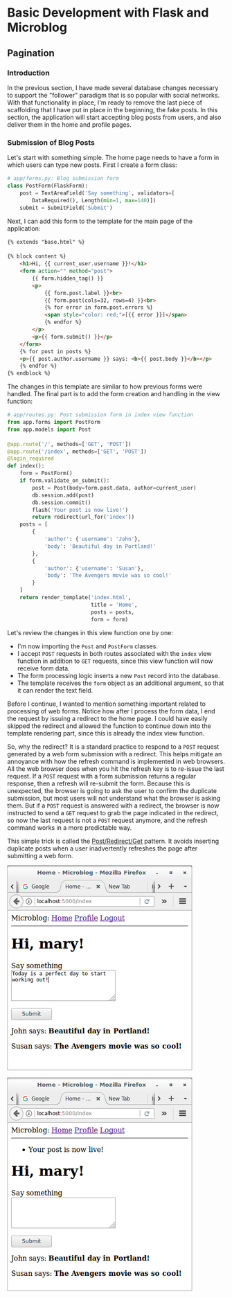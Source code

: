 # Basic Development with Flask and Microblog

## Pagination

### Introduction

In the previous section, I have made several database changes necessary 
to support the "follower" paradigm that is so popular with social 
networks. With that functionality in place, I'm ready to remove the last 
piece of scaffolding that I have put in place in the beginning, the fake 
posts. In this section, the application will start accepting blog posts 
from users, and also deliver them in the home and profile pages.

### Submission of Blog Posts

Let's start with something simple. The home page needs to have a form in 
which users can type new posts. First I create a form class:

```python
# app/forms.py: Blog submission form
class PostForm(FlaskForm):
    post = TextAreaField('Say something', validators=[
        DataRequired(), Length(min=1, max=140)])
    submit = SubmitField('Submit')
```

Next, I can add this form to the template for the main page of the 
application:

```html
{% extends "base.html" %}

{% block content %}
    <h1>Hi, {{ current_user.username }}!</h1>
    <form action="" method="post">
        {{ form.hidden_tag() }}
        <p>
            {{ form.post.label }}<br>
            {{ form.post(cols=32, rows=4) }}<br>
            {% for error in form.post.errors %}
            <span style="color: red;">[{{ error }}]</span>
            {% endfor %}
        </p>
        <p>{{ form.submit() }}</p>
    </form>
    {% for post in posts %}
    <p>{{ post.author.username }} says: <b>{{ post.body }}</b></p>
    {% endfor %}
{% endblock %}
```

The changes in this template are similar to how previous forms were 
handled. The final part is to add the form creation and handling in the 
view function:

```python
# app/routes.py: Post submission form in index view function
from app.forms import PostForm
from app.models import Post

@app.route('/', methods=['GET', 'POST'])
@app.route('/index', methods=['GET', 'POST'])
@login_required
def index():
    form = PostForm()
    if form.validate_on_submit():
        post = Post(body=form.post.data, author=current_user)
        db.session.add(post)
        db.session.commit()
        flash('Your post is now live!')
        return redirect(url_for('index'))
    posts = [
        {
            'author': {'username': 'John'},
            'body': 'Beautiful day in Portland!'
        },
        {
            'author': {'username': 'Susan'},
            'body': 'The Avengers movie was so cool!'
        }
    ]
    return render_template('index.html', 
                           title = 'Home', 
                           posts = posts, 
                           form = form)
```

Let's review the changes in this view function one by one:

* I'm now importing the `Post` and `PostForm` classes.
* I accept `POST` requests in both routes associated with the `index` 
view function in addition to `GET` requests, since this view function 
will now receive form data.
* The form processing logic inserts a new `Post` record into the 
database.
* The template receives the `form` object as an additional argument, so 
that it can render the text field.

Before I continue, I wanted to mention something important related to 
processing of web forms. Notice how after I process the form data, I end 
the request by issuing a redirect to the home page. I could have easily 
skipped the redirect and allowed the function to continue down into the 
template rendering part, since this is already the index view function.

So, why the redirect? It is a standard practice to respond to a `POST` 
request generated by a web form submission with a redirect. This helps 
mitigate an annoyance with how the refresh command is implemented in web 
browsers. All the web browser does when you hit the refresh key is to 
re-issue the last request. If a `POST` request with a form submission 
returns a regular response, then a refresh will re-submit the form. 
Because this is unexpected, the browser is going to ask the user to 
confirm the duplicate submission, but most users will not understand 
what the browser is asking them. But if a `POST` request is answered 
with a redirect, the browser is now instructed to send a `GET` request 
to grab the page indicated in the redirect, so now the last request is 
not a `POST` request anymore, and the refresh command works in a more 
predictable way.

This simple trick is called the [Post/Redirect/Get](https://en.wikipedia.org/wiki/Post/Redirect/Get) 
pattern. It avoids inserting duplicate posts when a user inadvertently 
refreshes the page after submitting a web form.

![img](08-pagination-a.png)

![img](08-pagination-b.png)
